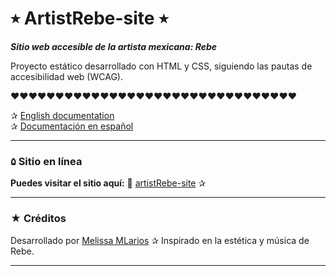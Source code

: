 # ⭒ ArtistRebe-site ⭒

***Sitio web accesible de la artista mexicana: Rebe***

Proyecto estático desarrollado con HTML y CSS, 
siguiendo las pautas de accesibilidad web (WCAG).

❤❤❤❤❤❤❤❤❤❤❤❤❤❤❤❤❤❤❤❤❤❤❤❤❤❤❤❤❤❤❤❤


✰ [English documentation](docs/README.en.md)  
✰ [Documentación en español](docs/README.es.md)

________________________________________________________________

### ۵ Sitio en línea

**Puedes visitar el sitio aquí:**
🔗 [artistRebe-site](https://mellr7.github.io/artistRebe-site/) ✰

________________________________________________________________

### ★ Créditos

Desarrollado por [Melissa MLarios](https://github.com/mellr7) ✰
Inspirado en la estética y música de Rebe.

________________________________________________________________


